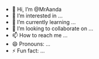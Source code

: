 - 👋 Hi, I’m @MrAanda
- 👀 I’m interested in ...
- 🌱 I’m currently learning ...
- 💞️ I’m looking to collaborate on ...
- 📫 How to reach me ...
- 😄 Pronouns: ...
- ⚡ Fun fact: ...

<!---
MrAanda/MrAanda is a ✨ special ✨ repository because its `README.md` (this file) appears on your GitHub profile.
You can click the Preview link to take a look at your changes.
--->

